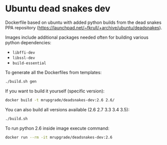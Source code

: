 # Ubuntu dead snakes dev

Dockerfile based on ubuntu with added python builds from the dead snakes PPA repository
(https://launchpad.net/~fkrull/+archive/ubuntu/deadsnakes).

Images include additional packages needed often for building various python dependencies:

 - `libffi-dev`
 - `libssl-dev`
 - `build-essential`

To generate all the Dockerfiles from templates:

```bash
./build.sh gen
```

If you want to build it yourself (specific version):

```bash
docker build -t mrupgrade/deadsnakes-dev:2.6 2.6/
```

You can also build all versions available (2.6 2.7 3.3 3.4 3.5):

```bash
./build.sh
```

To run python 2.6 inside image execute command:

```bash
docker run --rm -it mrupgrade/deadsnakes-dev:2.6
```
